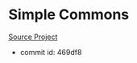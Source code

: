 Simple Commons
==============

[Source Project](https://github.com/SimpleMobileTools/Simple-Commons)
- commit id: 469df8
